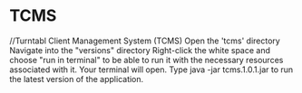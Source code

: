 # TCMS
//Turntabl Client Management System (TCMS)
Open the 'tcms' directory
Navigate into the "versions" directory
Right-click the white space and choose "run in terminal" to be able to run it with the necessary resources associated with it.
Your terminal will open.
Type java -jar tcms.1.0.1.jar to run the latest version of the application.
